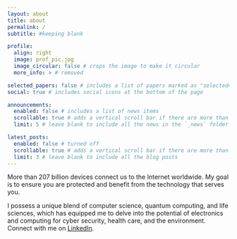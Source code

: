 ```yaml
---
layout: about
title: about
permalink: /
subtitle: #keeping blank

profile:
  align: right
  image: prof_pic.jpg
  image_circular: false # crops the image to make it circular
  more_info: > # removed

selected_papers: false # includes a list of papers marked as "selected={true}"
social: true # includes social icons at the bottom of the page

announcements:
  enabled: false # includes a list of news items
  scrollable: true # adds a vertical scroll bar if there are more than 3 news items
  limit: 5 # leave blank to include all the news in the `_news` folder

latest_posts:
  enabled: false # turned off
  scrollable: true # adds a vertical scroll bar if there are more than 3 new posts items
  limit: 3 # leave blank to include all the blog posts
---
```


More than 207 billion devices connect us to the Internet worldwide. My goal is to ensure you are protected and benefit from the technology that serves you.

I possess a unique blend of computer science, quantum computing, and life sciences, which has equipped me to delve into the potential of electronics and computing for cyber security, health care, and the environment. Connect with me on [LinkedIn](https://www.linkedin.com/in/dallas-doherty-61663b202/). 
